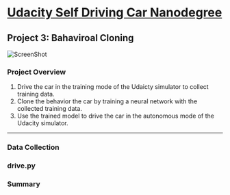 # [Udacity Self Driving Car Nanodegree](https://www.udacity.com/drive)

## Project 3: Bahaviroal Cloning

![ScreenShot](simulator.png)

### Project Overview

1. Drive the car in the training mode of the Udaicty simulator to collect training data. 
2. Clone the behavior the car by training a neural network with the collected training data.
3. Use the trained model to drive the car in the autonomous mode of the Udacity simulator.

---

### Data Collection



### drive.py

### Summary
